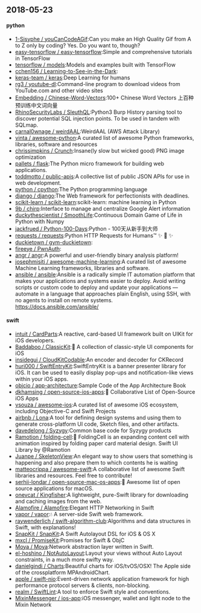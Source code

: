 ## 2018-05-23

#### python
* [1-Sisyphe / youCanCodeAGif](https://github.com/1-Sisyphe/youCanCodeAGif):Can you make an High Quality Gif from A to Z only by coding? Yes. Do you want to, though?
* [easy-tensorflow / easy-tensorflow](https://github.com/easy-tensorflow/easy-tensorflow):Simple and comprehensive tutorials in TensorFlow
* [tensorflow / models](https://github.com/tensorflow/models):Models and examples built with TensorFlow
* [cchen156 / Learning-to-See-in-the-Dark](https://github.com/cchen156/Learning-to-See-in-the-Dark):
* [keras-team / keras](https://github.com/keras-team/keras):Deep Learning for humans
* [rg3 / youtube-dl](https://github.com/rg3/youtube-dl):Command-line program to download videos from YouTube.com and other video sites
* [Embedding / Chinese-Word-Vectors](https://github.com/Embedding/Chinese-Word-Vectors):100+ Chinese Word Vectors 上百种预训练中文词向量
* [RhinoSecurityLabs / SleuthQL](https://github.com/RhinoSecurityLabs/SleuthQL):Python3 Burp History parsing tool to discover potential SQL injection points. To be used in tandem with SQLmap.
* [carnal0wnage / weirdAAL](https://github.com/carnal0wnage/weirdAAL):WeirdAAL (AWS Attack Library)
* [vinta / awesome-python](https://github.com/vinta/awesome-python):A curated list of awesome Python frameworks, libraries, software and resources
* [chrissimpkins / Crunch](https://github.com/chrissimpkins/Crunch):Insane(ly slow but wicked good) PNG image optimization
* [pallets / flask](https://github.com/pallets/flask):The Python micro framework for building web applications.
* [toddmotto / public-apis](https://github.com/toddmotto/public-apis):A collective list of public JSON APIs for use in web development.
* [python / cpython](https://github.com/python/cpython):The Python programming language
* [django / django](https://github.com/django/django):The Web framework for perfectionists with deadlines.
* [scikit-learn / scikit-learn](https://github.com/scikit-learn/scikit-learn):scikit-learn: machine learning in Python
* [9b / chirp](https://github.com/9b/chirp):Interface to manage and centralize Google Alert information
* [duckythescientist / SmoothLife](https://github.com/duckythescientist/SmoothLife):Continuous Domain Game of Life in Python with Numpy
* [jackfrued / Python-100-Days](https://github.com/jackfrued/Python-100-Days):Python - 100天从新手到大师
* [requests / requests](https://github.com/requests/requests):Python HTTP Requests for Humans™
✨
🍰
✨
* [duckietown / gym-duckietown](https://github.com/duckietown/gym-duckietown):
* [fireeye / PwnAuth](https://github.com/fireeye/PwnAuth):
* [angr / angr](https://github.com/angr/angr):A powerful and user-friendly binary analysis platform!
* [josephmisiti / awesome-machine-learning](https://github.com/josephmisiti/awesome-machine-learning):A curated list of awesome Machine Learning frameworks, libraries and software.
* [ansible / ansible](https://github.com/ansible/ansible):Ansible is a radically simple IT automation platform that makes your applications and systems easier to deploy. Avoid writing scripts or custom code to deploy and update your applications — automate in a language that approaches plain English, using SSH, with no agents to install on remote systems. https://docs.ansible.com/ansible/

#### swift
* [intuit / CardParts](https://github.com/intuit/CardParts):A reactive, card-based UI framework built on UIKit for iOS developers.
* [Baddaboo / ClassicKit](https://github.com/Baddaboo/ClassicKit):💾
A collection of classic-style UI components for iOS
* [insidegui / CloudKitCodable](https://github.com/insidegui/CloudKitCodable):An encoder and decoder for CKRecord
* [huri000 / SwiftEntryKit](https://github.com/huri000/SwiftEntryKit):SwiftEntryKit is a banner presenter library for iOS. It can be used to easily display pop-ups and notification-like views within your iOS apps.
* [objcio / app-architecture](https://github.com/objcio/app-architecture):Sample Code of the App Architecture Book
* [dkhamsing / open-source-ios-apps](https://github.com/dkhamsing/open-source-ios-apps):📱
Collaborative List of Open-Source iOS Apps
* [vsouza / awesome-ios](https://github.com/vsouza/awesome-ios):A curated list of awesome iOS ecosystem, including Objective-C and Swift Projects
* [airbnb / Lona](https://github.com/airbnb/Lona):A tool for defining design systems and using them to generate cross-platform UI code, Sketch files, and other artifacts.
* [davedelong / Syzygy](https://github.com/davedelong/Syzygy):Common base code for Syzygy products
* [Ramotion / folding-cell](https://github.com/Ramotion/folding-cell):📃
FoldingCell is an expanding content cell with animation inspired by folding paper card material design. Swift UI Library by @Ramotion
* [Juanpe / SkeletonView](https://github.com/Juanpe/SkeletonView):An elegant way to show users that something is happening and also prepare them to which contents he is waiting
* [matteocrippa / awesome-swift](https://github.com/matteocrippa/awesome-swift):A collaborative list of awesome Swift libraries and resources. Feel free to contribute!
* [serhii-londar / open-source-mac-os-apps](https://github.com/serhii-londar/open-source-mac-os-apps):🚀
Awesome list of open source applications for macOS.
* [onevcat / Kingfisher](https://github.com/onevcat/Kingfisher):A lightweight, pure-Swift library for downloading and caching images from the web.
* [Alamofire / Alamofire](https://github.com/Alamofire/Alamofire):Elegant HTTP Networking in Swift
* [vapor / vapor](https://github.com/vapor/vapor):💧
A server-side Swift web framework.
* [raywenderlich / swift-algorithm-club](https://github.com/raywenderlich/swift-algorithm-club):Algorithms and data structures in Swift, with explanations!
* [SnapKit / SnapKit](https://github.com/SnapKit/SnapKit):A Swift Autolayout DSL for iOS & OS X
* [mxcl / PromiseKit](https://github.com/mxcl/PromiseKit):Promises for Swift & ObjC
* [Moya / Moya](https://github.com/Moya/Moya):Network abstraction layer written in Swift.
* [el-hoshino / NotAutoLayout](https://github.com/el-hoshino/NotAutoLayout):Layout your views without Auto Layout constraints, in a much more swifty way.
* [danielgindi / Charts](https://github.com/danielgindi/Charts):Beautiful charts for iOS/tvOS/OSX! The Apple side of the crossplatform MPAndroidChart.
* [apple / swift-nio](https://github.com/apple/swift-nio):Event-driven network application framework for high performance protocol servers & clients, non-blocking.
* [realm / SwiftLint](https://github.com/realm/SwiftLint):A tool to enforce Swift style and conventions.
* [MixinMessenger / ios-app](https://github.com/MixinMessenger/ios-app):iOS messenger, wallet and light node to the Mixin Network
